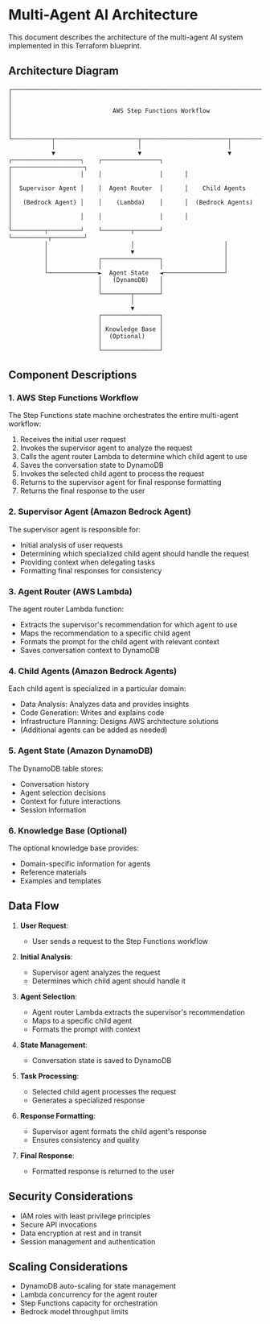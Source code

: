 # Multi-Agent AI Architecture

This document describes the architecture of the multi-agent AI system implemented in this Terraform blueprint.

## Architecture Diagram

```
┌───────────────────────────────────────────────────────────────────────────────┐
│                                                                               │
│                            AWS Step Functions Workflow                         │
│                                                                               │
└───────────┬───────────────────────┬────────────────────────┬─────────────────┘
            │                       │                        │
            ▼                       ▼                        ▼
┌───────────────────┐    ┌────────────────┐      ┌────────────────────┐
│                   │    │                │      │                    │
│  Supervisor Agent │    │  Agent Router  │      │    Child Agents    │
│   (Bedrock Agent) │    │    (Lambda)    │      │  (Bedrock Agents)  │
│                   │    │                │      │                    │
└─────────┬─────────┘    └────────┬───────┘      └──────────┬─────────┘
          │                       │                         │
          │                       ▼                         │
          │              ┌────────────────┐                 │
          │              │                │                 │
          └──────────────►  Agent State   ◄─────────────────┘
                         │   (DynamoDB)   │
                         │                │
                         └────────┬───────┘
                                  │
                                  ▼
                         ┌────────────────┐
                         │                │
                         │ Knowledge Base │
                         │  (Optional)    │
                         │                │
                         └────────────────┘
```

## Component Descriptions

### 1. AWS Step Functions Workflow

The Step Functions state machine orchestrates the entire multi-agent workflow:

1. Receives the initial user request
2. Invokes the supervisor agent to analyze the request
3. Calls the agent router Lambda to determine which child agent to use
4. Saves the conversation state to DynamoDB
5. Invokes the selected child agent to process the request
6. Returns to the supervisor agent for final response formatting
7. Returns the final response to the user

### 2. Supervisor Agent (Amazon Bedrock Agent)

The supervisor agent is responsible for:

- Initial analysis of user requests
- Determining which specialized child agent should handle the request
- Providing context when delegating tasks
- Formatting final responses for consistency

### 3. Agent Router (AWS Lambda)

The agent router Lambda function:

- Extracts the supervisor's recommendation for which agent to use
- Maps the recommendation to a specific child agent
- Formats the prompt for the child agent with relevant context
- Saves conversation context to DynamoDB

### 4. Child Agents (Amazon Bedrock Agents)

Each child agent is specialized in a particular domain:

- Data Analysis: Analyzes data and provides insights
- Code Generation: Writes and explains code
- Infrastructure Planning: Designs AWS architecture solutions
- (Additional agents can be added as needed)

### 5. Agent State (Amazon DynamoDB)

The DynamoDB table stores:

- Conversation history
- Agent selection decisions
- Context for future interactions
- Session information

### 6. Knowledge Base (Optional)

The optional knowledge base provides:

- Domain-specific information for agents
- Reference materials
- Examples and templates

## Data Flow

1. **User Request**:
   - User sends a request to the Step Functions workflow

2. **Initial Analysis**:
   - Supervisor agent analyzes the request
   - Determines which child agent should handle it

3. **Agent Selection**:
   - Agent router Lambda extracts the supervisor's recommendation
   - Maps to a specific child agent
   - Formats the prompt with context

4. **State Management**:
   - Conversation state is saved to DynamoDB

5. **Task Processing**:
   - Selected child agent processes the request
   - Generates a specialized response

6. **Response Formatting**:
   - Supervisor agent formats the child agent's response
   - Ensures consistency and quality

7. **Final Response**:
   - Formatted response is returned to the user

## Security Considerations

- IAM roles with least privilege principles
- Secure API invocations
- Data encryption at rest and in transit
- Session management and authentication

## Scaling Considerations

- DynamoDB auto-scaling for state management
- Lambda concurrency for the agent router
- Step Functions capacity for orchestration
- Bedrock model throughput limits
